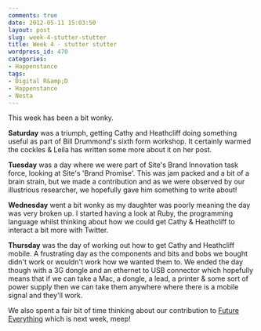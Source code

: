 ```yaml
---
comments: true
date: 2012-05-11 15:03:50
layout: post
slug: week-4-stutter-stutter
title: Week 4 - stutter stutter
wordpress_id: 470
categories:
- Happenstance
tags:
- Digital R&amp;D
- Happenstance
- Nesta
---
```


This week has been a bit wonky.

**Saturday** was a triumph, getting Cathy and Heathcliff doing something useful as part of Bill Drummond's sixth form workshop. It certainly warmed the cockles & Leila has written some more about it on her post.

**Tuesday** was a day where we were part of Site's Brand Innovation task force, looking at Site's 'Brand Promise'. This was jam packed and a bit of a brain strain, but we made a contribution and as we were observed by our illustrious researcher, we hopefully gave him something to write about!

**Wednesday** went a bit wonky as my daughter was poorly meaning the day was very broken up. I started having a look at Ruby, the programming language whilst thinking about how we could get Cathy & Heathcliff to interact a bit more with Twitter.

**Thursday** was the day of working out how to get Cathy and Heathcliff mobile. A frustrating day as the components and bits and bobs we bought didn't work or wouldn't work how we wanted them to. We ended the day though with a 3G dongle and an ethernet to USB connector which hopefully means that if we can take a Mac, a dongle, a lead, a printer & some sort of power supply then we can take them anywhere where there is a mobile signal and they'll work.

We also spent a fair bit of time thinking about our contribution to [Future Everything](http://futureeverything.org/) which is next week, meep!
